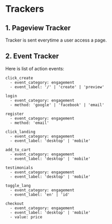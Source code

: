 # Trackers

## 1. Pageview Tracker

Tracker is sent everytime a user access a page.

## 2. Event Tracker

Here is list of action events:

```
click_create
  - event_category: engagement
  - event_label: '/' | 'create' | 'preview'

login
  - event_category: engagement
  - method: 'google' | 'facebook' | 'email'

register
  - event_category: engagement
  - method: 'email'

click_landing
  - event_category: engagement
  - event_label: 'desktop' | 'mobile'

add_to_cart
  - event_category: engagement
  - event_label: 'desktop' | 'mobile'

testimonials
  - event_category: engagement
  - event_label: 'desktop' | 'mobile'

toggle_lang
  - event_category: engagement
  - event_label: 'en' | 'id'

checkout
  - event_category: engagement
  - event_label: 'desktop' | 'mobile'
  - value: price
```
